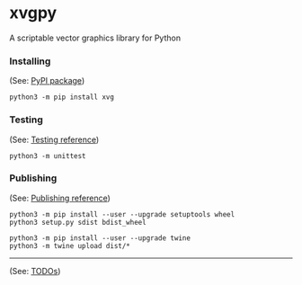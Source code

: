 # xvgpy
A scriptable vector graphics library for Python

### **Installing**
(See: [PyPI package](https://pypi.org/project/xvg/))
```
python3 -m pip install xvg
```

### **Testing**
(See: [Testing reference](https://docs.python.org/3/library/unittest.html))
```
python3 -m unittest
```

### **Publishing**
(See: [Publishing reference](https://packaging.python.org/tutorials/packaging-projects/))
```
python3 -m pip install --user --upgrade setuptools wheel
python3 setup.py sdist bdist_wheel

python3 -m pip install --user --upgrade twine
python3 -m twine upload dist/*
```

---
(See: [TODOs](TODOS.md))